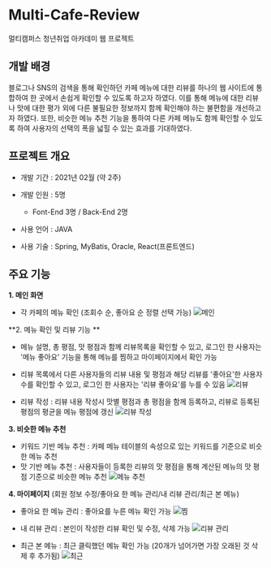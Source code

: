 # Multi-Cafe-Review
멀티캠퍼스 청년취업 아카데미 웹 프로젝트

## 개발 배경
 블로그나 SNS의 검색을 통해 확인하던 카페 메뉴에 대한 리뷰를 하나의 웹 사이트에 통합하여 한 곳에서 손쉽게 확인할 수 있도록 하고자 하였다. 이를 통해 메뉴에 대한 리뷰나 맛에 대한 평가 외에 다른 불필요한 정보까지 함께 확인해야 하는 불편함을 개선하고자 하였다. 또한, 비슷한 메뉴 추천 기능을 통하여 다른 카페 메뉴도 함께 확인할 수 있도록 하여 사용자의 선택의 폭을 넓힐 수 있는 효과를 기대하였다.

## 프로젝트 개요
- 개발 기간 : 2021년 02월 (약 2주)

- 개발 인원 : 5명
  - Font-End 3명 / Back-End 2명

- 사용 언어 : JAVA

- 사용 기술 : Spring, MyBatis, Oracle, React(프론트엔드)

## 주요 기능

**1. 메인 화면**
- 각 카페의 메뉴 확인 (조회수 순, 좋아요 순 정렬 선택 가능)
![메인](https://user-images.githubusercontent.com/53103434/109380918-ae945780-791a-11eb-9c3a-71ff7e39eacc.jpg)

**2. 메뉴 확인 및 리뷰 기능 **
- 메뉴 설명, 총 평점, 맛 평점과 함께 리뷰목록을 확인할 수 있고, 로그인 한 사용자는 '메뉴 좋아요' 기능을 통해 메뉴를 찜하고 마이페이지에서 확인 가능 
- 리뷰 목록에서 다른 사용자들의 리뷰 내용 및 평점과 해당 리뷰를 '좋아요'한 사용자 수를 확인할 수 있고, 로그인 한 사용자는 '리뷰 좋아요'를 누를 수 있음
![리뷰](https://user-images.githubusercontent.com/53103434/109380935-c10e9100-791a-11eb-84b0-92f6b6e34426.jpg)

- 리뷰 작성 : 리뷰 내용 작성시 맛별 평점과 총 평점을 함께 등록하고, 리뷰로 등록된 평점의 평균을 메뉴 평점에 갱신
![리뷰 작성](https://user-images.githubusercontent.com/53103434/109381724-5875e300-791f-11eb-9604-bfc00201c4e7.jpg)

**3. 비슷한 메뉴 추천**
-  키워드 기반 메뉴 추천 : 카페 메뉴 테이블의 속성으로 있는 키워드를 기준으로 비슷한 메뉴 추천
-  맛 기반 메뉴 추천 : 사용자들이 등록한 리뷰의 맛 평점을 통해 계산된 메뉴의 맛 평점 기준으로 비슷한 메뉴 추천
![메뉴 추천](https://user-images.githubusercontent.com/53103434/109380944-ce2b8000-791a-11eb-9073-2318a7aa41ad.jpg)

**4. 마이페이지** (회원 정보 수정/좋아요 한 메뉴 관리/내 리뷰 관리/최근 본 메뉴)
- 좋아요 한 메뉴 관리 : 좋아요를 누른 메뉴 확인 가능
![찜](https://user-images.githubusercontent.com/53103434/109380979-f4e9b680-791a-11eb-8308-404bcc951d00.jpg)

- 내 리뷰 관리 : 본인이 작성한 리뷰 확인 및 수정, 삭제 가능 
![리뷰 관리](https://user-images.githubusercontent.com/53103434/109381003-092db380-791b-11eb-8b76-3e7e9b1355ed.jpg)

- 최근 본 메뉴 : 최근 클릭했던 메뉴 확인 가능 (20개가 넘어가면 가장 오래된 것 삭제 후 추가됨)
![최근](https://user-images.githubusercontent.com/53103434/109381067-6295e280-791b-11eb-833c-9c949c60d770.jpg)
